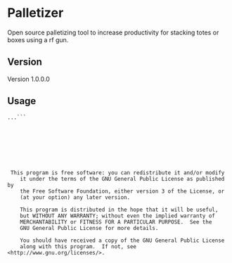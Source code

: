 # Palletizer
Open source palletizing tool to increase productivity for stacking totes or boxes using a rf gun. 

## Version
Version 1.0.0.0

## Usage
```$ git clone https://github.com/Jfaler/Palletizer.git
...```








 This program is free software: you can redistribute it and/or modify
    it under the terms of the GNU General Public License as published by
    the Free Software Foundation, either version 3 of the License, or
    (at your option) any later version.

    This program is distributed in the hope that it will be useful,
    but WITHOUT ANY WARRANTY; without even the implied warranty of
    MERCHANTABILITY or FITNESS FOR A PARTICULAR PURPOSE.  See the
    GNU General Public License for more details.

    You should have received a copy of the GNU General Public License
    along with this program.  If not, see <http://www.gnu.org/licenses/>.